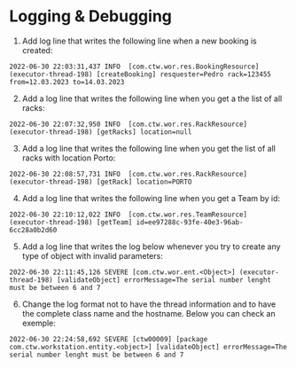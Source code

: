 # Logging & Debugging

1. Add log line that writes the following line when a new booking is created:

```
2022-06-30 22:03:31,437 INFO  [com.ctw.wor.res.BookingResource] (executor-thread-198) [createBooking] resquester=Pedro rack=123455 from=12.03.2023 to=14.03.2023
```

2. Add a log line that writes the following line when you get a the list of all racks:

```
2022-06-30 22:07:32,950 INFO  [com.ctw.wor.res.RackResource] (executor-thread-198) [getRacks] location=null
```

3. Add a log line that writes the following line when you get the list of all racks with location Porto:

```
2022-06-30 22:08:57,731 INFO  [com.ctw.wor.res.RackResource] (executor-thread-198) [getRack] location=PORTO
```

4. Add a log line that writes the following line when you get a Team by id:

```
2022-06-30 22:10:12,022 INFO  [com.ctw.wor.res.TeamResource] (executor-thread-198) [getTeam] id=ee97288c-93fe-40e3-96ab-6cc28a0b2d60
```

5. Add a log line that writes the log below whenever you try to create any type of object with invalid parameters:

```
2022-06-30 22:11:45,126 SEVERE [com.ctw.wor.ent.<Object>] (executor-thread-198) [validateObject] errorMessage=The serial number lenght must be between 6 and 7
```

6. Change the log format not to have the thread information and to have the complete class name and the hostname. Below
   you can check an exemple:

```
2022-06-30 22:24:58,692 SEVERE [ctw00009] [package com.ctw.workstation.entity.<object>] [validateObject] errorMessage=The serial number lenght must be between 6 and 7
```
